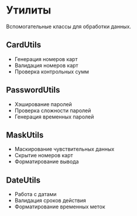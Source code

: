 # Утилиты

Вспомогательные классы для обработки данных.

## CardUtils
- Генерация номеров карт
- Валидация номеров карт
- Проверка контрольных сумм

## PasswordUtils
- Хэширование паролей
- Проверка сложности паролей
- Генерация временных паролей

## MaskUtils
- Маскирование чувствительных данных
- Скрытие номеров карт
- Форматирование вывода

## DateUtils
- Работа с датами
- Валидация сроков действия
- Форматирование временных меток
